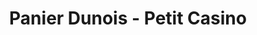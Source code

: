 ---
title: "Panier Dunois - Petit Casino"
url: /dun-le-palestel/panier-dunois-petit-casino/
shop: commodité
---